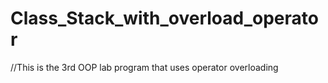 # Class_Stack_with_overload_operator
//This is the 3rd OOP lab program that uses operator overloading 
